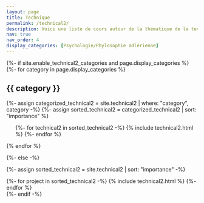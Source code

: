 ```yaml
---
layout: page
title: Technique
permalink: /technical2/
description: Voici une liste de cours autour de la thématique de la technique !
nav: true
nav_order: 4
display_categories: [Psychologie/Phylosophie adlérienne]
---
```


<!-- pages/technical2.md -->
<div class="technical">
{%- if site.enable_technical2_categories and page.display_categories %}
  <!-- Display categorized technical2 -->
  {%- for category in page.display_categories %}
  <h2 class="category">{{ category }}</h2>
  {%- assign categorized_technical2 = site.technical2 | where: "category", category -%}
  {%- assign sorted_technical2 = categorized_technical2 | sort: "importance" %}
  <!-- Generate cards for each project -->
  <div class="technical">
    <ul class="ul-technical2">
      {%- for technical2 in sorted_technical2 -%}
        {% include technical2.html %}
      {%- endfor %}
    </ul>
  </div>
  {% endfor %}

{%- else -%}
<!-- Display technical2 without categories -->
  {%- assign sorted_technical2 = site.technical2 | sort: "importance" -%}
  <!-- Generate cards for each project -->
  <div class="grid">
    {%- for project in sorted_technical2 -%}
      {% include technical2.html %}
    {%- endfor %}
  </div>
{%- endif -%}
</div>
